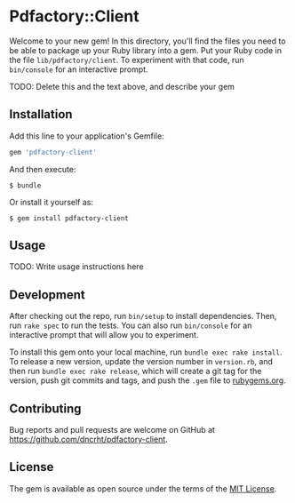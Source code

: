 # Pdfactory::Client

Welcome to your new gem! In this directory, you'll find the files you need to be able to package up your Ruby library into a gem. Put your Ruby code in the file `lib/pdfactory/client`. To experiment with that code, run `bin/console` for an interactive prompt.

TODO: Delete this and the text above, and describe your gem

## Installation

Add this line to your application's Gemfile:

```ruby
gem 'pdfactory-client'
```

And then execute:

    $ bundle

Or install it yourself as:

    $ gem install pdfactory-client

## Usage

TODO: Write usage instructions here

## Development

After checking out the repo, run `bin/setup` to install dependencies. Then, run `rake spec` to run the tests. You can also run `bin/console` for an interactive prompt that will allow you to experiment.

To install this gem onto your local machine, run `bundle exec rake install`. To release a new version, update the version number in `version.rb`, and then run `bundle exec rake release`, which will create a git tag for the version, push git commits and tags, and push the `.gem` file to [rubygems.org](https://rubygems.org).

## Contributing

Bug reports and pull requests are welcome on GitHub at https://github.com/dncrht/pdfactory-client.

## License

The gem is available as open source under the terms of the [MIT License](https://opensource.org/licenses/MIT).
